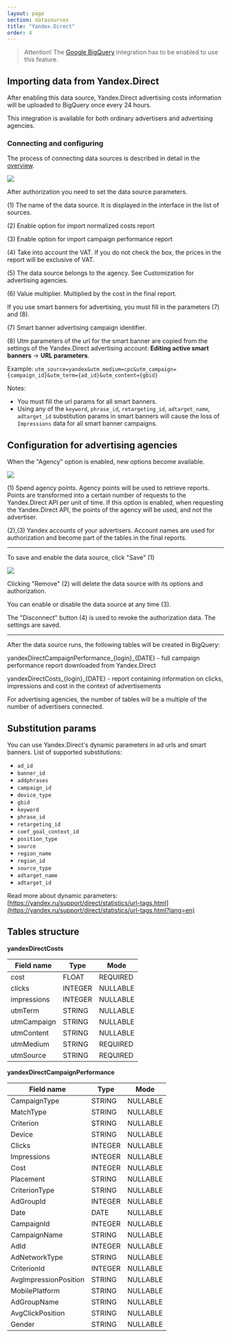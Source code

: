 ```yaml
---
layout: page
section: datasources
title: "Yandex.Direct"
order: 4
---
```


> Attention! The [Google BigQuery](/integrations/google-bigquery) integration has to be enabled to use this feature.

## Importing data from Yandex.Direct

After enabling this data source, Yandex.Direct advertising costs information will be uploaded to BigQuery once every 24 hours.

This integration is available for both ordinary advertisers and advertising agencies.

### Connecting and configuring

The process of connecting data sources is described in detail in the [overview](https://docs.segmentstream.com/datasources/index).

![](/img/YD2.png)

After authorization you need to set the data source parameters.

(1) The name of the data source. It is displayed in the interface in the list of sources.

(2) Enable option for import normalized costs report

(3) Enable option for import campaign performance report

(4) Take into account the VAT. If you do not check the box, the prices in the report will be exclusive of VAT.

(5) The data source belongs to the agency. See Customization for advertising agencies.

(6) Value multiplier. Multiplied by the cost in the final report.

If you use smart banners for advertising, you must fill in the parameters (7) and (8).

(7) Smart banner advertising campaign identifier.

(8) Utm parameters of the url for the smart banner are copied from the settings of the Yandex.Direct advertising account: **Editing active smart banners** → **URL parameters**.

Example: `utm_source=yandex&utm_medium=cpc&utm_campaign={campaign_id}&utm_term={ad_id}&utm_content={gbid}`

Notes:
- You must fill the url params for all smart banners.
- Using any of the `keyword`, `phrase_id`, `retargeting_id`, `adtarget_name`, `adtarget_id` substitution params in smart banners will cause the loss of `Impressions` data for all smart banner campaigns.

## Configuration for advertising agencies

When the "Agency" option is enabled, new options become available.

![](/img/YD3.png)

(1) Spend agency points. Agency points will be used to retrieve reports. Points are transformed into a certain number of requests to the Yandex.Direct API per unit of time. If this option is enabled, when requesting the Yandex.Direct API, the points of the agency will be used, and not the advertiser.

(2),(3) Yandex accounts of your advertisers. Account names are used for authorization and become part of the tables in the final reports.

---

To save and enable the data source, click "Save" (1)

![](/img/YD4.png)

Clicking "Remove" (2) will delete the data source with its options and authorization.

You can enable or disable the data source at any time (3).

The "Disconnect" button (4) is used to revoke the authorization data. The settings are saved.

---

After the data source runs, the following tables will be created in BigQuery:

yandexDirectCampaignPerformance_{login}_{DATE} - full campaign performance report downloaded from Yandex.Direct

yandexDirectCosts_{login}_{DATE} - report containing information on clicks, impressions and cost in the context of advertisements

For advertising agencies, the number of tables will be a multiple of the number of advertisers connected.

## Substitution params

You can use Yandex.Direct's dynamic parameters in ad urls and smart banners. List of supported substitutions:
- `ad_id`
- `banner_id`
- `addphrases`
- `campaign_id`
- `device_type`
- `gbid`
- `keyword`
- `phrase_id`
- `retargeting_id`
- `coef_goal_context_id`
- `position_type`
- `source`
- `region_name`
- `region_id`
- `source_type`
- `adtarget_name`
- `adtarget_id`

Read more about dynamic parameters: [https://yandex.ru/support/direct/statistics/url-tags.html](https://yandex.ru/support/direct/statistics/url-tags.html?lang=en)


## Tables structure

**yandexDirectCosts**

Field name|Type|Mode
--- | --- | ---
cost | FLOAT | REQUIRED
clicks | INTEGER | NULLABLE
impressions | INTEGER | NULLABLE
utmTerm | STRING | NULLABLE
utmCampaign | STRING | NULLABLE
utmContent | STRING | NULLABLE
utmMedium | STRING | REQUIRED
utmSource | STRING | REQUIRED

**yandexDirectCampaignPerformance**

Field name|Type|Mode
--- | --- | ---
CampaignType | STRING | NULLABLE
MatchType | STRING | NULLABLE
Criterion | STRING | NULLABLE
Device | STRING | NULLABLE
Clicks | INTEGER | NULLABLE
Impressions | INTEGER | NULLABLE
Cost | INTEGER | NULLABLE
Placement | STRING | NULLABLE
CriterionType | STRING | NULLABLE
AdGroupId | INTEGER | NULLABLE
Date | DATE | NULLABLE
CampaignId | INTEGER | NULLABLE
CampaignName | STRING | NULLABLE
AdId | INTEGER | NULLABLE
AdNetworkType | STRING | NULLABLE
CriterionId | INTEGER | NULLABLE
AvgImpressionPosition | STRING | NULLABLE
MobilePlatform | STRING | NULLABLE
AdGroupName | STRING | NULLABLE
AvgClickPosition | STRING | NULLABLE
Gender | STRING | NULLABLE

